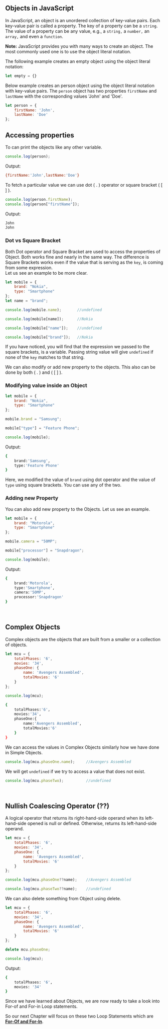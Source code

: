 ## Objects in JavaScript
In JavaScript, an object is an unordered collection of key-value pairs. Each key-value pair is called a property. The key of a property can be a `string`. The value of a property can be any value, e.g., a `string,` a `number,` an `array,` and even a `function`.

**Note:** JavaScript provides you with many ways to create an object. The most commonly used one is to use the object literal notation.

The following example creates an empty object using the object literal notation:
```javascript
let empty = {}
```
Below example creates an person object using the object literal notation with key-value pairs. The `person` object has two properties `firstName` and `lastName` with the corresponding values 'John' and 'Doe'.

```javascript
let person = {
    firstName: 'John',
    lastName: 'Doe'
};
```

## Accessing properties
To can print the objects like any other variable.

```javascript
console.log(person);
```
Output:
```bash
{firstName:'John',lastName:'Doe'}
```

To fetch a particular value we can use dot ( . ) operator or square bracket ( [ ] ).

```javascript
console.log(person.firstName);
console.log(person["firstName"]);
```
Output:
```bash
John
John
```

### Dot vs Square Bracket
Both Dot operator and Square Bracket are used to access the properties of Object. Both works fine and nearly in the same way. The difference is Square Brackets works even if the value that is serving as the `key`, is coming from some expression. <br>Let us see an example to be more clear.

```javascript
let mobile = {
    brand: "Nokia",
    type: "Smartphone"
};
let name = "brand";

console.log(mobile.name);       //undefined

console.log(mobile[name]);      //Nokia

console.log(mobile["name"]);    //undefined

console.log(mobile["brand"]);   //Nokia
```

If you have noticed, you will find that the expression we passed to the square brackets, is a variable. Passing string value will give `undefined` if none of the `key` matches to that string.

We can also modify or add new property to the objects. This also can be done by both ( . ) and ( [ ] ).

### Modifying value inside an Object
```javascript
let mobile = {
    brand: "Nokia",
    type: "Smartphone"
};

mobile.brand = "Samsung";

mobile["type"] = "Feature Phone";

console.log(mobile);
```

Output:

```bash
{
    brand:'Samsung',
    type:'Feature Phone'
}
```

Here, we modified the value of `brand` using dot operator and the value of `type` using square brackets. You can use any of the two.

### Adding new Property
You can also add new property to the Objects. Let us see an example.
```javascript
let mobile = {
    brand: "Motorola",
    type: "Smartphone"
};

mobile.camera = "50MP";

mobile["processor"] = "Snapdragon";

console.log(mobile);
```

Output:
```bash
{
    brand:'Motorola',
    type:'Smartphone',
    camera:'50MP',
    processor:'Snapdragon'
}
```

<br/>

## Complex Objects
Complex objects are the objects that are built from a smaller or a collection of objects.

```javascript
let mcu = {
    totalPhases: '6',
    movies: '34',
    phaseOne: {
        name: 'Avengers Assembled',
        totalMovies: '6'
    }
};

console.log(mcu);
```

```bash
{
    totalPhases:'6',
    movies:'34',
    phaseOne:{
        name:'Avengers Assembled',
        totalMovies:'6'
    }
}
```

We can access the values in Complex Objects similarly how we have done in Simple Objects.

```javascript
console.log(mcu.phaseOne.name);     //Avengers Assembled
```
We will get `undefined` if we try to access a value that does not exist.

```javascript
console.log(mcu.phaseTwo);          //undefined
```
<br/>

## Nullish Coalescing Operator (??)
A logical operator that returns its right-hand-side operand when its left-hand-side opened is null or defined. Otherwise, returns its left-hand-side operand.

```javascript
let mcu = {
    totalPhases: '6',
    movies: '34',
    phaseOne: {
        name: 'Avengers Assembled',
        totalMovies: '6'
    }
};

console.log(mcu.phaseOne??name);    //Avengers Assembled

console.log(mcu.phaseTwo??name);    //undefined
```

We can also delete something from Object using delete.
```javascript
let mcu = {
    totalPhases: '6',
    movies: '34',
    phaseOne: {
        name: 'Avengers Assembled',
        totalMovies: '6'
    }
};

delete mcu.phaseOne;

console.log(mcu);
```
Output:
```bash
{
    totalPhases: '6',
    movies: '34'
}
```

Since we have learned about Objects, we are now ready to take a look into For-of and For-in Loop statements.

So our next Chapter will focus on these two Loop Statements which are **[For-Of and For-In](./08-For-of-in.md)**.